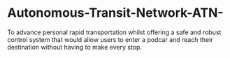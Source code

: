 # Autonomous-Transit-Network-ATN-
To advance personal rapid transportation whilst offering a safe and robust control system that would allow users to enter a podcar and reach  their destination without having to make every stop. 
